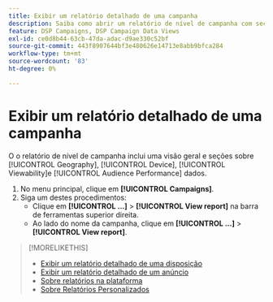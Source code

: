 ```yaml
---
title: Exibir um relatório detalhado de uma campanha
description: Saiba como abrir um relatório de nível de campanha com seções sobre dados de Geografia, Dispositivo, Visualização e Desempenho do público-alvo.
feature: DSP Campaigns, DSP Campaign Data Views
exl-id: ce0d8b44-63cb-47da-adac-d9ae330c52bf
source-git-commit: 443f8907644bf3e480626e14713e8abb9bfca284
workflow-type: tm+mt
source-wordcount: '83'
ht-degree: 0%

---
```


# Exibir um relatório detalhado de uma campanha

O <!--legacy --> o relatório de nível de campanha inclui uma visão geral e seções sobre [!UICONTROL Geography], [!UICONTROL Device], [!UICONTROL Viewability]e [!UICONTROL Audience Performance] dados.

1. No menu principal, clique em **[!UICONTROL Campaigns]**.
1. Siga um destes procedimentos:
   * Clique em **[!UICONTROL ...]** > **[!UICONTROL View report]** na barra de ferramentas superior direita.
   * Ao lado do nome da campanha, clique em  **[!UICONTROL ...]** > **[!UICONTROL View report]**.

>[!MORELIKETHIS]
>
>* [Exibir um relatório detalhado de uma disposição](/help/dsp/campaign-management/placements/placement-view-report.md)
>* [Exibir um relatório detalhado de um anúncio](/help/dsp/campaign-management/ads/ad-view-report.md)
>* [Sobre relatórios na plataforma](/help/dsp/campaign-management/reports/campaign-reports-about.md)
>* [Sobre Relatórios Personalizados](/help/dsp/reports/report-about.md)

